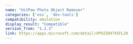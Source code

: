 ```yaml
---
name: "HitPaw Photo Object Remover"
categories: ['oss', 'dev-tools']
compatibility: emulation
display_result: "Compatible"
version_from: "1.2.3"
link: https://apps.microsoft.com/detail/XP9JZ047XSFL20
---
```

